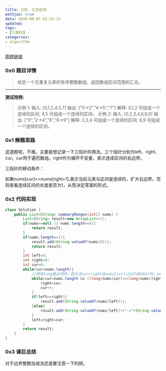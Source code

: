 ```yaml
---
title: 228. 汇总区间
mathjax: true
data: 2020-06-07 01:32:13
updated:
tags:
- [三指针]
categories:
- algorithm
---
```


[原题链接](https://leetcode-cn.com/problems/summary-ranges/)

### 0x0 题目详情

>给定一个无重复元素的有序整数数组，返回数组区间范围的汇总。

---

**测试用例:**
>示例 1:
输入: [0,1,2,4,5,7]
输出: ["0->2","4->5","7"]
解释: 0,1,2 可组成一个连续的区间; 4,5 可组成一个连续的区间。
示例 2:
输入: [0,2,3,4,6,8,9]
输出: ["0","2->4","6","8->9"]
解释: 2,3,4 可组成一个连续的区间; 8,9 可组成一个连续的区间。

### 0x1 解题思路

这道题呢，不难。主要是想记录一下三指针的用法。三个指针分别为left、right、cur。cur用于遍历数组。right作为循环不变量，表示连续区间的右边界。

三指针的移动条件：

如果nums[cur]<=nums[right+1],表示当前元素与区间是连续的，扩大右边界。否则查看连续区间的长度是否为1，从而决定答案的形式。

### 0x2 代码实现

``` java
class Solution {
    public List<String> summaryRanges(int[] nums) {
        List<String> result=new ArrayList<>();
        if(nums==null || nums.length==0){
            return result;
        }
        if(nums.length==1){
            result.add(String.valueOf(nums[0]));
            return result;
        }
        int left=0;
        int right=0;
        int cur=0;
        while(cur<nums.length){
            //转成long是必须的，因为当cur=right且nums[cur]=2147483647时，nums[cur]+1=-1,这样cur永远也不会更新，导致死循环
            while(cur<nums.length && ((long)nums[cur]<=(long)nums[right]+1)){
                right=cur;
                cur++;
            }
            if(left==right){
                result.add(String.valueOf(nums[left]));
            }else{
                result.add(String.valueOf(nums[left])+"->"+String.valueOf(nums[right]));
            }
            left=right=cur;
        }
        return result;
    }
}
```

### 0x3 课后总结

对于边界整数加减法还是要注意一下的把。